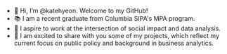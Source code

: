 - 👋 Hi, I’m @katehyeon. Welcome to my GitHub!
- 📚 I am a recent graduate from Columbia SIPA's MPA program.
- 🎯 I aspire to work at the intersection of social impact and data analysis.
- 👾 I am excited to share with you some of my projects, which reflect my current focus on public policy and background in business analytics.
